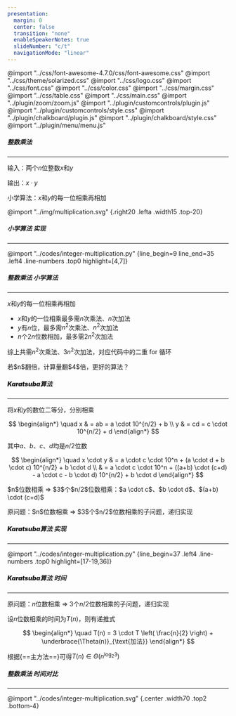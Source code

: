 ```yaml
---
presentation:
  margin: 0
  center: false
  transition: "none"
  enableSpeakerNotes: true
  slideNumber: "c/t"
  navigationMode: "linear"
---
```


@import "../css/font-awesome-4.7.0/css/font-awesome.css"
@import "../css/theme/solarized.css"
@import "../css/logo.css"
@import "../css/font.css"
@import "../css/color.css"
@import "../css/margin.css"
@import "../css/table.css"
@import "../css/main.css"
@import "../plugin/zoom/zoom.js"
@import "../plugin/customcontrols/plugin.js"
@import "../plugin/customcontrols/style.css"
@import "../plugin/chalkboard/plugin.js"
@import "../plugin/chalkboard/style.css"
@import "../plugin/menu/menu.js"

<!-- slide data-notes="" -->

##### 整数乘法

---

输入：两个$n$位整数$x$和$y$

<div class="top-2"></div>

输出：$x \cdot y$

小学算法：$x$和$y$的每一位相乘再相加

@import "../img/multiplication.svg" {.right20 .lefta .width15 .top-20}

<!-- slide vertical=true data-notes="" -->

##### 小学算法 实现

---

@import "../codes/integer-multiplication.py" {line_begin=9 line_end=35 .left4 .line-numbers .top0 highlight=[4,7]}

<!-- slide vertical=true data-notes="" -->

##### 整数乘法 小学算法

---

$x$和$y$的每一位相乘再相加

- $x$和$y$的一位相乘最多需$n$次乘法、$n$次加法
- $y$有$n$位，最多需$n^2$次乘法、$n^2$次加法
- $n$个$2n$位数相加，最多需$2 n^2$次加法

<div class="top2"></div>

综上共需$n^2$次乘法、$3 n^2$次加法，对应代码中的二重 for 循环

<p class="fragment top2">若$n$翻倍，计算量翻$4$倍，更好的算法？</p>

<!-- slide data-notes="" -->

##### <span style="font-weight:900">Karatsuba</span>算法

---

将$x$和$y$的数位二等分，分别相乘

$$
\begin{align*}
    \quad x & = ab = a \cdot 10^{n/2} + b \\
    y & = cd = c \cdot 10^{n/2} + d
\end{align*}
$$

<div class="top-4"></div>

其中$a$、$b$、$c$、$d$均是$n/2$位数

$$
\begin{align*}
    \quad x \cdot y & = a \cdot c \cdot 10^n + (a \cdot d + b \cdot c) 10^{n/2} + b \cdot d \\
    & = a \cdot c \cdot 10^n + ((a+b) \cdot (c+d) - a \cdot c - b \cdot d) 10^{n/2} + b \cdot d
\end{align*}
$$

<p class="fragment">$n$位数相乘 => $3$个$n/2$位数相乘：$a \cdot c$、$b \cdot d$、$(a+b) \cdot (c+d)$</p>

<p class="fragment">原问题：$n$位数相乘 => $3$个$n/2$位数相乘的子问题，递归实现</p>

<!-- slide vertical=true data-notes="" -->

##### <span style="font-weight:900">Karatsuba</span>算法 实现

---

@import "../codes/integer-multiplication.py" {line_begin=37 .left4 .line-numbers .top0 highlight=[17-19,36]}

<!-- slide vertical=true data-notes="" -->

##### <span style="font-weight:900">Karatsuba</span>算法 时间

---

原问题：$n$位数相乘 => $3$个$n/2$位数相乘的子问题，递归实现

设$n$位数相乘的时间为$T(n)$，则有递推式

$$
\begin{align*}
    \quad T(n) = 3 \cdot T \left( \frac{n}{2} \right) + \underbrace{\Theta(n)}_{\text{加法}}
\end{align*}
$$

根据{==主方法==}可得$T(n) \in \Theta(n^{\log_2 3})$

<!-- slide vertical=true data-notes="" -->

##### 整数乘法 时间对比

---

@import "../codes/integer-multiplication.svg" {.center .width70 .top2 .bottom-4}
